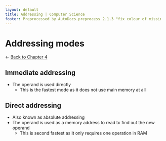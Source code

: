 ```yaml
---
layout: default
title: Addressing | Computer Science
footer: Preprocessed by AutoDocs.preprocess 2.1.3 "fix colour of missing files" ⓒ Starwort, 2020
---
```


# Addressing modes

← [Back to Chapter 4](./index.html)

## Immediate addressing

- The operand is used directly
  - This is the fastest mode as it does not use main memory at all

## Direct addressing

- Also known as absolute addressing
- The operand is used as a memory address to read to find out the new operand
  - This is second fastest as it only requires one operation in RAM
